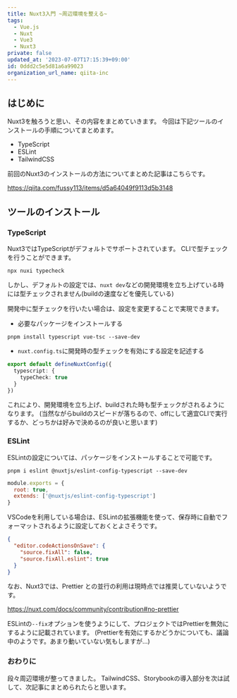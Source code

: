 ```yaml
---
title: Nuxt3入門 ~周辺環境を整える~
tags:
  - Vue.js
  - Nuxt
  - Vue3
  - Nuxt3
private: false
updated_at: '2023-07-07T17:15:39+09:00'
id: 0ddd2c5e5d81a6a99023
organization_url_name: qiita-inc
---
```


## はじめに

Nuxt3を触ろうと思い、その内容をまとめていきます。
今回は下記ツールのインストールの手順についてまとめます。

- TypeScript
- ESLint
- TailwindCSS

前回のNuxt3のインストールの方法についてまとめた記事はこちらです。

https://qiita.com/fussy113/items/d5a64049f9113d5b3148

## ツールのインストール

### TypeScript

Nuxt3ではTypeScriptがデフォルトでサポートされています。
CLIで型チェックを行うことができます。

`npx nuxi typecheck`

しかし、デフォルトの設定では、`nuxt dev`などの開発環境を立ち上げている時には型チェックされません(buildの速度などを優先している)

開発中に型チェックを行いたい場合は、設定を変更することで実現できます。

- 必要なパッケージをインストールする

```shell
pnpm install typescript vue-tsc --save-dev
```

- `nuxt.config.ts`に開発時の型チェックを有効にする設定を記述する

```typescript:nuxt.config.ts
export default defineNuxtConfig({
  typescript: {
    typeCheck: true
  }
})
```

これにより、開発環境を立ち上げ、buildされた時も型チェックがされるようになります。
(当然ながらbuildのスピードが落ちるので、offにして適宜CLIで実行するか、どっちかは好みで決めるのが良いと思います)

### ESLint

ESLintの設定については、パッケージをインストールすることで可能です。

```shell
pnpm i eslint @nuxtjs/eslint-config-typescript --save-dev
```

```cjs:.eslintrc.cjs
module.exports = {
  root: true,
  extends: ['@nuxtjs/eslint-config-typescript']
}
```

VSCodeを利用している場合は、ESLintの拡張機能を使って、保存時に自動でフォーマットされるように設定しておくとよさそうです。

```json:.vscode/settings.json
{
  "editor.codeActionsOnSave": {
    "source.fixAll": false,
    "source.fixAll.eslint": true
  }
}
```

なお、Nuxt3では、Prettier との並行の利用は現時点では推奨していないようです。

https://nuxt.com/docs/community/contribution#no-prettier

ESLintの`--fix`オプションを使うようにして、プロジェクトではPrettierを無効にするように記載されています。
(Prettierを有効にするかどうかについても、議論中のようです。あまり動いていない気もしますが...)

### おわりに

段々周辺環境が整ってきました。
TailwindCSS、Storybookの導入部分を次は試して、次記事にまとめられたらと思います。
